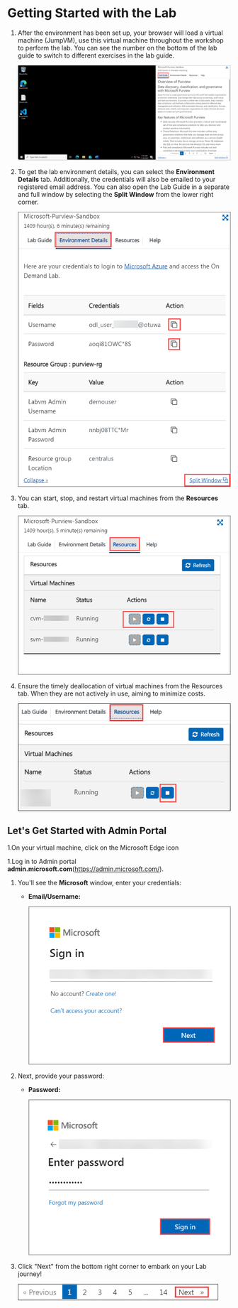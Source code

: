 # Getting Started with the Lab

1. After the environment has been set up, your browser will load a virtual machine (JumpVM), use this virtual machine throughout the workshop to perform the lab. You can see the number on the bottom of the lab guide to switch to different exercises in the lab guide.

   ![](../media/intropur1.png)
 
1. To get the lab environment details, you can select the **Environment Details** tab. Additionally, the credentials will also be emailed to your registered email address. You can also open the Lab Guide in a separate and full window by selecting the **Split Window** from the lower right corner. 

    ![](../media/intropur2.png)

1. You can start, stop, and restart virtual machines from the **Resources** tab.

   ![](../media/intropur3.png)

1. Ensure the timely deallocation of virtual machines from the Resources tab. When they are not actively in use, aiming to minimize costs.

   ![](../media/demo7.png)

## Let's Get Started with Admin Portal 

1.On your virtual machine, click on the Microsoft Edge icon

1.Log in to Admin portal **admin.microsoft.com**(https://admin.microsoft.com/).

1. You'll see the **Microsoft** window, enter your credentials:
 
   - **Email/Username:** <inject key="AzureAdUserEmail"></inject>

     ![](../media/intro1.png)

1. Next, provide your password:
 
   - **Password:** <inject key="AzureAdUserPassword"></inject>

     ![](../media/intro2.png)

1. Click "Next" from the bottom right corner to embark on your Lab journey!
 
   ![Start Your Azure Journey](../media/intropur(4).png)
